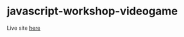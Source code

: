 # javascript-workshop-videogame

Live site [here](https://lopezolidev.github.io/javascript-workshop-videogame/)
